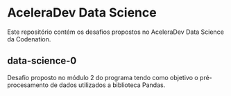 # AceleraDev Data Science

Este repositório contém os desafios propostos no AceleraDev Data Science da Codenation.

## data-science-0

Desafio proposto no módulo 2 do programa tendo como objetivo o pré-procesamento de dados utilizados a biblioteca Pandas.
